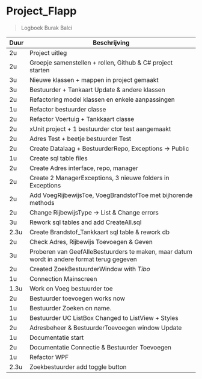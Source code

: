 # Project_Flapp

<!-- | \_ | \_| -->

> Logboek Burak Balci

| Duur | Beschrijving                                               |
| ---- | ---------------------------------------------------------- |
| 2u   | Project uitleg                                             |
| 2u   | Groepje samenstellen + rollen, Github & C# project starten |
| 3u   | Nieuwe klassen + mappen in project gemaakt                 |
| 3u   | Bestuurder + Tankaart Update & andere klassen              |
| 2u   | Refactoring model klassen en enkele aanpassingen           |
| 1u   | Refactor bestuurder classe                                 |
| 2u   | Refactor Voertuig + Tankkaart classe                       |
| 2u   | xUnit project + 1 bestuurder ctor test aangemaakt          |
| 2u   | Adres Test + beetje bestuurder Test                        |
| 2u   | Create Datalaag + BestuurderRepo, Exceptions -> Public     |
| 1u   | Create sql table files                                     |
| 2u   | Create Adres interface, repo, manager                      |
| 2u   | Create 2 ManagerExceptions, 3 nieuwe folders in Exceptions |
| 2u   | Add VoegRijbewijsToe, VoegBrandstofToe met bijhorende methods |
| 2u   | Change RijbewijsType -> List<RijbewijsType> & Change errors|
| 3u   | Rework sql tables and add CreateAll.sql                    |
| 2.3u | Create Brandstof_Tankkaart sql table & rework db           |
| 2u   | Check Adres, Rijbewijs Toevoegen & Geven                   |
| 3u   | Proberen van GeefAlleBestuurders te maken, maar datum wordt in andere format terug gegeven |
| 2u   | Created ZoekBestuurderWindow with *Tibo*                   |
| 1u   | Connection Mainscreen                                      |
| 1.3u | Work on Voeg bestuurder toe                                |
| 2u   | Bestuurder toevoegen works now                             |
| 1u   | Bestuurder Zoeken on name.                                 |
| 1u   | Bestuurder UC ListBox Changed to ListView + Styles         |
| 2u   | Adresbeheer & BestuurderToevoegen window Update            |
| 1u   | Documentatie start                                         |
| 2u   | Documentatie Connectie & Bestuurder Toevoegen              |
| 1u   | Refactor WPF                                               |
| 2.3u | Zoekbestuurder add toggle button                           |





